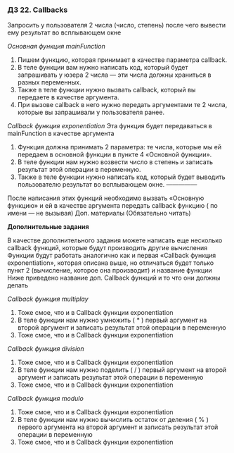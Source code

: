 ### ДЗ 22. Callbacks

Запросить у пользователя 2 числа (число, степень) после чего вывести ему результат во всплывающем окне

_Основная функция mainFunction_

1. Пишем функцию, которая принимает в качестве параметра callback.
2. В теле функции вам нужно написать код, который будет запрашивать у юзера 2 числа — эти числа должны храниться в
   разных переменных.
3. Также в теле функции нужно вызвать callback, который вы передаете в качестве аргумента.
4. При вызове callback в него нужно передать аргументами те 2 числа, которые вы запрашивали у пользователя ранее.

_Callback функция exponentiation_
Эта функция будет передаваться в mainFunction в качестве аргумента
1. Функция должна принимать 2 параметра: те числа, которые мы ей передаем в основной функции в пункте 4 «Основной
   функции».
2. В теле функции нам нужно возвести число в степень и записать результат этой операции в переменную.
3. Также в теле функции нужно написать код, который будет выводить пользователю результат во всплывающем окне.
   —————

После написания этих функций необходимо вызвать «Основную функцию» и ей в качестве аргумента передать callback функцию (
по имени — не вызывая)
Доп. материалы (Обязательно читать)

**Дополнительные задания**

В качестве дополнительного задания можете написать еще несколько callback функций, которые будут производить другие
вычисления
Функции будут работать аналогично как и первая «Callback функция exponentiation», которая описана выше, но отличаться
будет только пункт 2 (вычисление, которое она производит) и название функции
Ниже приведено название доп. Callback функций и то что они должны делать

_Callback функция multiplay_

1. Тоже смое, что и в Callback функции exponentiation
2. В теле функции нам нужно умножить ( * ) первый аргумент на второй аргумент и записать результат этой операции в
   переменную
3. Тоже смое, что и в Callback функции exponentiation

_Callback функция division_

1. Тоже смое, что и в Callback функции exponentiation
2. В теле функции нам нужно поделить ( / ) первый аргумент на второй аргумент и записать результат этой операции в
   переменную
3. Тоже смое, что и в Callback функции exponentiation

_Callback функция modulo_

1. Тоже смое, что и в Callback функции exponentiation
2. В теле функции нам нужно вычислить остаток от деления ( % ) первого аргумента на второй аргумент и записать результат
   этой операции в переменную
3. Тоже смое, что и в Callback функции exponentiation